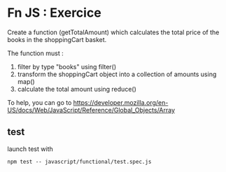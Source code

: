 # Fn JS : Exercice

Create a function (getTotalAmount) which calculates the total price of the books in the shoppingCart basket.

The function must :

1. filter by type "books" using filter()
2. transform the shoppingCart object into a collection of amounts using map()
3. calculate the total amount using reduce()

To help, you can go to https://developer.mozilla.org/en-US/docs/Web/JavaScript/Reference/Global_Objects/Array

## test

launch test with

```
npm test -- javascript/functional/test.spec.js
```
